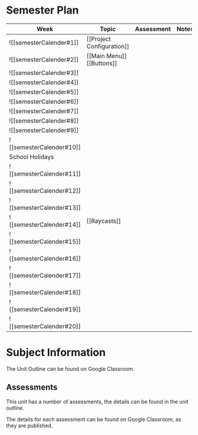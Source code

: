 # Semester Plan


| Week                     | Topic                        | Assessment | Notes |
| ------------------------ | ---------------------------- | ---------- | ----- |
| ![[semesterCalender#1]]  | [[Project Configuration]]    |            |       |
| ![[semesterCalender#2]]  | [[Main Menu]]<br>[[Buttons]] |            |       |
| ![[semesterCalender#3]]  |                              |            |       |
| ![[semesterCalender#4]]  |                              |            |       |
| ![[semesterCalender#5]]  |                              |            |       |
| ![[semesterCalender#6]]  |                              |            |       |
| ![[semesterCalender#7]]  |                              |            |       |
| ![[semesterCalender#8]]  |                              |            |       |
| ![[semesterCalender#9]]  |                              |            |       |
| ![[semesterCalender#10]] |                              |            |       |
| School Holidays          |                              |            |       |
| ![[semesterCalender#11]] |                              |            |       |
| ![[semesterCalender#12]] |                              |            |       |
| ![[semesterCalender#13]] |                              |            |       |
| ![[semesterCalender#14]] | [[Raycasts]]                 |            |       |
| ![[semesterCalender#15]] |                              |            |       |
| ![[semesterCalender#16]] |                              |            |       |
| ![[semesterCalender#17]] |                              |            |       |
| ![[semesterCalender#18]] |                              |            |       |
| ![[semesterCalender#19]] |                              |            |       |
| ![[semesterCalender#20]] |                              |            |       |

# Subject Information

The Unit Outline can be found on Google Classroom.

## Assessments

This unit has a number of assessments, the details can be found in the unit outline.

The details for each assessment can be found on Google Classroom, as they are published.

